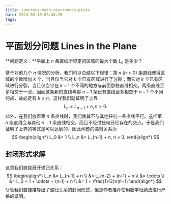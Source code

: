 ```yaml
---
title: concrete-math-recurrence-pizza
date: 2024-03-19 09:44:20
tags:
---
```


# 平面划分问题 Lines in the Plane

**问题定义：**平面上 $n$ 条直线所界定的区域的最大个数 $L_n$ 是多少？

基于对前几个 $n$ 情况的分析，我们可以总结以下规律：第 $n$ $(n>0)$ 条直线使得区域的个数增加 $k$ 个，当且仅当它对 $k$ 个已有区域进行了分裂；而它对 $k$ 个已有区域进行分裂，当且仅当它在 $k+1$ 个不同的地方与前面那些直线相交。两条直线至多相交于一点，因而这条新的直线与那 $n-1$ 条已有直线至多相交于 $n-1$ 个不同的点，故必定有 $k \leq n$。这样我们就证明了上界
$$
L_n \leq L_{n-1} + n, n > 0.
$$
此外，在我们放置第 $n$ 条直线时，我们使其不与其他任何一条直线平行。这样第 $n$ 条直线会与其他 $n-1$ 条直线相交，而且不经过任何已经存在的交点。于是我们证明了上界的等式是可以达到的，因此问题的递归关系为
$$
\begin{align*}
L_0 &= 1 \\
L_n &= L_{n-1} + n, n > 0.
\end{align*}
$$

## 封闭形式求解

这里我们直接展开递归关系：
$$
\begin{align*}
L_n &= L_{n-1} + n \\
&= L_{n-2} + (n-1) + n \\
&= \cdots \\
&= L_0 + 1 + \cdots + (n-1) + n \\
&= 1 + \frac{1}{2}n(n+1)
\end{align*}
$$
尽管我们直接推导出了递归关系的封闭形式，但是作者推荐使用数学归纳法进行严格的证明。

